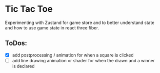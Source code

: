 # Tic Tac Toe

Experimenting with Zustand for game store and to better understand state and how to use game state in react three fiber.

## ToDos:

- [x] add postprocessing / animation for when a square is clicked
- [ ] add line drawing animation or shader for when the drawn and a winner is declared
